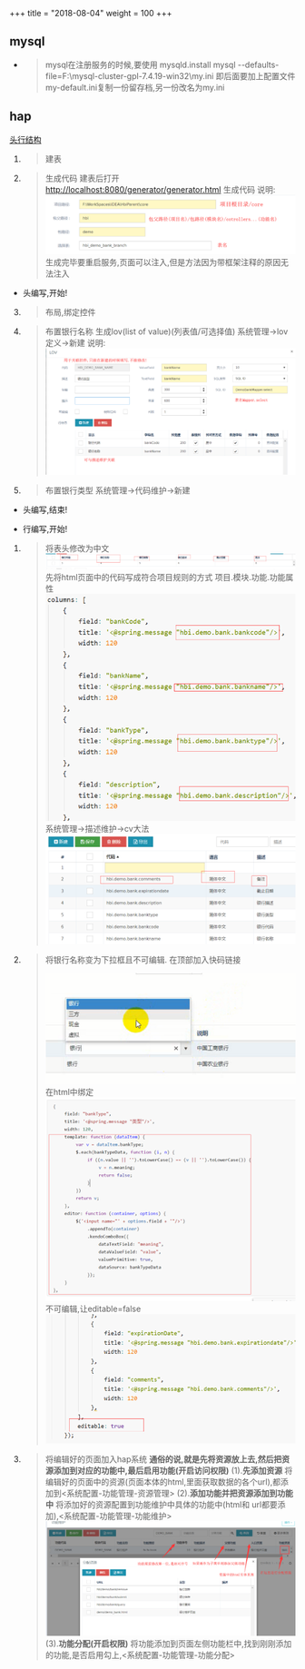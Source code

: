 +++
title = "2018-08-04"
weight = 100
+++

## mysql
- > mysql在注册服务的时候,要使用
mysqld.install mysql --defaults-file=F:\mysql-cluster-gpl-7.4.19-win32\my.ini
即后面要加上配置文件
my-default.ini复制一份留存档,另一份改名为my.ini

## hap

[头行结构](./docs/5头行结构/HAP小作业.md)

1. > 建表

2. >生成代码
建表后打开
[http://localhost:8080/generator/generator.html](http://localhost:8080/generator/generator.html)
生成代码
说明:
![代码生成说明](./images/coreGenerator.png)
生成完毕要重启服务,页面可以注入,但是方法因为带框架注释的原因无法注入

- 头编写,开始!

3. > 布局,绑定控件

4. > 布置银行名称
    生成lov(list of value)(列表值/可选择值)
    系统管理->lov定义->新建
    说明:
    ![lov页面说明](./images/lov.png)

5. > 布置银行类型
    系统管理->代码维护->新建

- 头编写,结束!

- 行编写,开始!
 1. > 将表头修改为中文
    > ![表头说明](./images/line.png)
    > 先将html页面中的代码写成符合项目规则的方式
    项目.模块.功能.功能属性
    > ![html说明](./images/linehtmlcode.png)
    > 系统管理->描述维护->cv大法
    > ![描述说明](./images/description.png)

2. > 将银行名称变为下拉框且不可编辑.
   > 在顶部加入快码链接
   > <script src="${base.contextPath}/common/code?bankTypeData=HBI.DEMO.BANK_TYPE" type="text/javascript"></script>
   > ![效果](./images/edit.png)
   > 在html中绑定
   > ![绑定效果](./images/edit_2.png)
   > 不可编辑,让editable=false
   > ![不可编辑效果](./images/editdisable.png)

3. > 将编辑好的页面加入hap系统
     **通俗的说,就是先将资源放上去,然后把资源添加到对应的功能中,最后启用功能(开启访问权限)**
   (1).**先添加资源**
          将编辑好的页面中的资源(页面本体的html,里面获取数据的各个url),都添加到<系统配置-功能管理-资源管理>
   (2).**添加功能并把资源添加到功能中**
          将添加好的资源配置到功能维护中具体的功能中(html和 url都要添加),<系统配置-功能管理-功能维护>
   ![挂载资源示例](./images/mountPageExample.png)
   (3).**功能分配(开启权限)**
          将功能添加到页面左侧功能栏中,找到刚刚添加的功能,是否启用勾上,<系统配置-功能管理-功能分配>
          